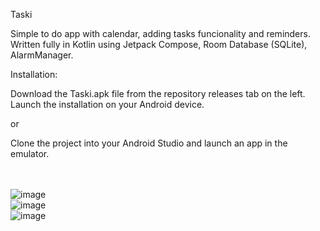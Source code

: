Taski

Simple to do app with calendar, adding tasks funcionality and reminders. Written fully in Kotlin using Jetpack Compose, Room Database (SQLite), AlarmManager.

Installation:

Download the Taski.apk file from the repository releases tab on the left. Launch the installation on your Android device.

or

Clone the project into your Android Studio and launch an app in the emulator.
<br>
<br>
<br>

![image](https://github.com/fBorovy/Taski/assets/106736389/046b4c50-7ccb-4896-bb9d-e2cdde9ce287)
<br>
![image](https://github.com/fBorovy/Taski/assets/106736389/e96e06f4-4773-4c27-bcb4-90309febf060)
<br>
![image](https://github.com/fBorovy/Taski/assets/106736389/f7c87f3b-d9bd-408a-bfb0-019772f6b70f)

